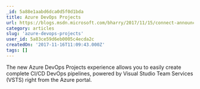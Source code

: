 ```yaml
---
_id: 5a88e1aabd6dca0d5f0d1bda
title: Azure DevOps Projects
url: https://blogs.msdn.microsoft.com/bharry/2017/11/15/connect-announcements/
category: articles
slug: 'azure-devops-projects'
user_id: 5a83ce59d6eb0005c4ecda2c
createdOn: '2017-11-16T11:09:43.000Z'
tags: []
---
```


The new Azure DevOps Projects experience allows you to easily create complete CI/CD DevOps pipelines, powered by Visual Studio Team Services (VSTS) right from the Azure portal.
